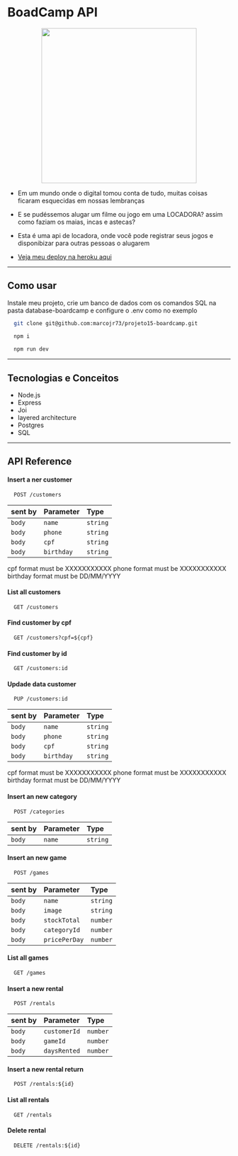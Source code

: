
# BoadCamp API

<p align="center">
   <img width=350 src="https://notion-emojis.s3-us-west-2.amazonaws.com/prod/svg-twitter/1f5fa-fe0f.svg"/>
</p>

- Em um mundo onde o digital tomou conta de tudo, muitas coisas ficaram esquecidas em nossas lembranças
- E se pudéssemos alugar um filme ou jogo em uma LOCADORA? assim como faziam os maias, incas e astecas?
- Esta é uma api de locadora, onde você pode registrar seus jogos e disponibizar para outras pessoas o alugarem

- [Veja meu deploy na heroku aqui](https://boardcamp-api.herokuapp.com)

***

## Como usar

Instale meu projeto, crie um banco de dados com os comandos SQL na pasta database-boardcamp e configure o .env como no exemplo

```bash
  git clone git@github.com:marcojr73/projeto15-boardcamp.git
```

```bash
  npm i
  
  npm run dev
```

***

##	 Tecnologias e Conceitos

- Node.js
- Express
- Joi
- layered architecture
- Postgres
- SQL

***
    
## API Reference

#### Insert a ner customer

```
  POST /customers
```

| sent by |Parameter | Type     |             
| :-------- |:-------- | :------- | 
| `body` |`name` | `string` |
| `body` |`phone` | `string` |
| `body` |`cpf` | `string` |
| `body` |`birthday` | `string` |
cpf format must be XXXXXXXXXXX
phone format must be XXXXXXXXXXX
birthday format must be DD/MM/YYYY

#### List all customers

```
  GET /customers
```

#### Find customer by cpf

```
  GET /customers?cpf=${cpf}
```

#### Find customer by id

```
  GET /customers:id
```

#### Updade data customer

```
  PUP /customers:id
```

| sent by |Parameter | Type     |             
| :-------- |:-------- | :------- | 
| `body` |`name` | `string` |
| `body` |`phone` | `string` |
| `body` |`cpf` | `string` |
| `body` |`birthday` | `string` |
cpf format must be XXXXXXXXXXX
phone format must be XXXXXXXXXXX
birthday format must be DD/MM/YYYY

#### Insert an new category

```
  POST /categories
```

| sent by |Parameter | Type     |             
| :-------- |:-------- | :------- | 
| `body` |`name` | `string` |

#### Insert an new game

```
  POST /games
```

| sent by |Parameter | Type     |             
| :-------- |:-------- | :------- | 
| `body` |`name` | `string` |
| `body` |`image` | `string` |
| `body` |`stockTotal` | `number` |
| `body` |`categoryId` | `number` |
| `body` |`pricePerDay` | `number` |

#### List all games

```
  GET /games
```

#### Insert a new rental

```
  POST /rentals
```

| sent by |Parameter | Type     |             
| :-------- |:-------- | :------- | 
| `body` |`customerId` | `number` |
| `body` |`gameId` | `number` |
| `body` |`daysRented` | `number` |

#### Insert a new rental return

```
  POST /rentals:${id}
```

#### List all rentals

```
  GET /rentals
```

#### Delete rental

```
  DELETE /rentals:${id}
```



